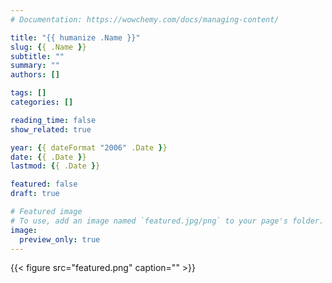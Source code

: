 ```yaml
---
# Documentation: https://wowchemy.com/docs/managing-content/

title: "{{ humanize .Name }}"
slug: {{ .Name }}
subtitle: ""
summary: ""
authors: []

tags: []
categories: []

reading_time: false
show_related: true

year: {{ dateFormat "2006" .Date }}
date: {{ .Date }}
lastmod: {{ .Date }}

featured: false
draft: true

# Featured image
# To use, add an image named `featured.jpg/png` to your page's folder.
image:
  preview_only: true
---
```


{{< figure src="featured.png" caption="" >}}
